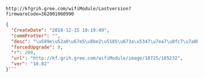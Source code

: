 `http://kfgrih.gree.com/wifiModule/Lastversion?firmwareCode=362001060990`

```json
{
  "CreateDate": "2018-12-15 10:19:49",
  "commProtVer": "",
  "desc": "\u589e\u52a0\u67e5\u8be2\u5185\u673a\u5347\u7ea7\u8fc7\u7a0b\u4e2dapp\u8fd4\u56de\u5305 \u4e3b\u52a8\u5faa\u73af\u53d1\u9001\u5347\u7ea7\u6807\u5fd7\u4f4d",
  "forcedUpgrade": 0,
  "r": 200,
  "url": "http://kf.grih.gree.com/wifiModule/image/10725/185232",
  "ver": "10.02"
}```